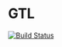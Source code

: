 GTL
===

[![Build Status](https://secure.travis-ci.org/mojocorp/gtl.png)](http://travis-ci.org/mojocorp/gtl)
